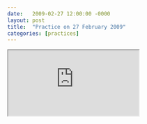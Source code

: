 ```yaml
---
date:   2009-02-27 12:00:00 -0000
layout: post
title:  "Practice on 27 February 2009"
categories: [practices]
---
```

<iframe src="https://www.youtube.com/embed/ypwYGkcuOS8?rel=0" allowfullscreen="allowfullscreen"></iframe>
